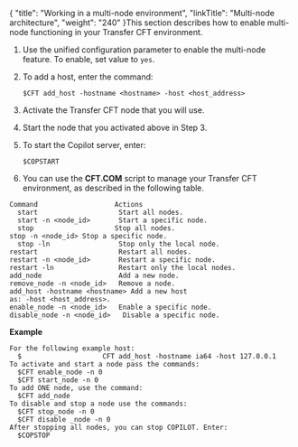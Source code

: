 {
    "title": "Working in a multi-node environment",
    "linkTitle": "Multi-node architecture",
    "weight": "240"
}This section describes how to enable multi-node functioning in your Transfer CFT environment.

1. Use the unified configuration parameter to enable the multi-node feature. To enable, set value to `yes`.
1. To add a host, enter the command:

    `$CFT add_host -hostname <hostname> -host <host_address>`

1. Activate the Transfer CFT node that you will use.
1. Start the node that you activated above in Step 3.
1. To start the Copilot server, enter:

    `$COPSTART`

1. You can use the ****CFT.COM**** script to manage your Transfer CFT environment, as described in the following table.

```
Command                   Actions
  start                    Start all nodes.
  start -n <node_id>       Start a specific node.
  stop                    Stop all nodes.
stop -n <node_id> Stop a specific node.
  stop -ln                 Stop only the local node.
restart                    Restart all nodes.
restart -n <node_id>       Restart a specific node.
restart -ln                Restart only the local nodes.
add_node                   Add a new node.
remove_node -n <node_id>   Remove a node.
add_host -hostname <hostname> Add a new host
as: -host <host_address>.
enable_node -n <node_id>   Enable a specific node.
disable_node -n <node_id>   Disable a specific node.
```

****Example****

```
For the following example host:
  $                    CFT add_host -hostname ia64 -host 127.0.0.1
To activate and start a node pass the commands:
  $CFT enable_node -n 0
  $CFT start_node -n 0
To add ONE node, use the command:
  $CFT add_node
To disable and stop a node use the commands:
  $CFT stop_node -n 0
  $CFT disable _node -n 0
After stopping all nodes, you can stop COPILOT. Enter:
  $COPSTOP
```
